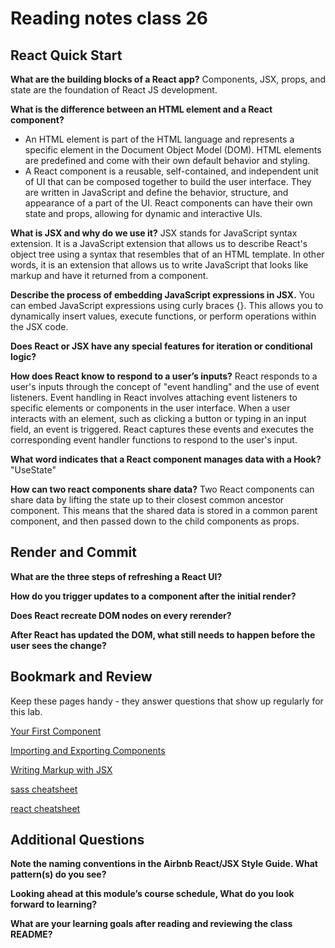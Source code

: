 # Reading notes class 26

## React Quick Start

**What are the building blocks of a React app?**
Components, JSX, props, and state are the foundation of React JS development.

**What is the difference between an HTML element and a React component?**

- An HTML element is part of the HTML language and represents a specific element in the Document Object Model (DOM). HTML elements are predefined and come with their own default behavior and styling.
- A React component is a reusable, self-contained, and independent unit of UI that can be composed together to build the user interface. They are written in JavaScript and define the behavior, structure, and appearance of a part of the UI.
React components can have their own state and props, allowing for dynamic and interactive UIs.

**What is JSX and why do we use it?**
JSX stands for JavaScript syntax extension. It is a JavaScript extension that allows us to describe React's object tree using a syntax that resembles that of an HTML template. In other words, it is an extension that allows us to write JavaScript that looks like markup and have it returned from a component.

**Describe the process of embedding JavaScript expressions in JSX.**
You can embed JavaScript expressions using curly braces {}. This allows you to dynamically insert values, execute functions, or perform operations within the JSX code.

**Does React or JSX have any special features for iteration or conditional logic?**

**How does React know to respond to a user’s inputs?**
React responds to a user's inputs through the concept of "event handling" and the use of event listeners. Event handling in React involves attaching event listeners to specific elements or components in the user interface. When a user interacts with an element, such as clicking a button or typing in an input field, an event is triggered. React captures these events and executes the corresponding event handler functions to respond to the user's input.

**What word indicates that a React component manages data with a Hook?**
"UseState"

**How can two react components share data?**
Two React components can share data by lifting the state up to their closest common ancestor component. This means that the shared data is stored in a common parent component, and then passed down to the child components as props.

## Render and Commit

**What are the three steps of refreshing a React UI?**

**How do you trigger updates to a component after the initial render?**

**Does React recreate DOM nodes on every rerender?**

**After React has updated the DOM, what still needs to happen before the user sees the change?**

## Bookmark and Review

Keep these pages handy - they answer questions that show up regularly for this lab.

[Your First Component](https://react.dev/learn/your-first-component)

[Importing and Exporting Components](https://react.dev/learn/importing-and-exporting-components)

[Writing Markup with JSX](https://react.dev/learn/writing-markup-with-jsx)

[sass cheatsheet](https://devhints.io/sass)

[react cheatsheet](https://devhints.io/react)

## Additional Questions

**Note the naming conventions in the Airbnb React/JSX Style Guide. What pattern(s) do you see?**

**Looking ahead at this module’s course schedule, What do you look forward to learning?**

**What are your learning goals after reading and reviewing the class README?**
